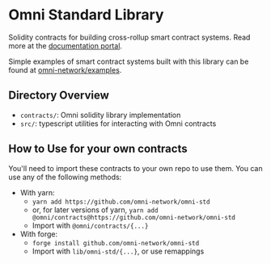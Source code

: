 # Omni Standard Library

Solidity contracts for building cross-rollup smart contract systems. Read more at the [documentation portal](https://docs.omni.network).

Simple examples of smart contract systems built with this library can be found at [omni-network/examples](https://github.com/omni-network/examples).

## Directory Overview

- `contracts/`: Omni solidity library implementation
- `src/`: typescript utilities for interacting with Omni contracts

## How to Use for your own contracts

You'll need to import these contracts to your own repo to use them. You can use any of the following methods:
- With yarn:
  - `yarn add https://github.com/omni-network/omni-std`
  - or, for later versions of yarn, `yarn add @omni/contracts@https://github.com/omni-network/omni-std`
  - Import with `@omni/contracts/{...}`
- With forge:
    - `forge install github.com/omni-network/omni-std`
    - Import with `lib/omni-std/{...}`, or use remappings
